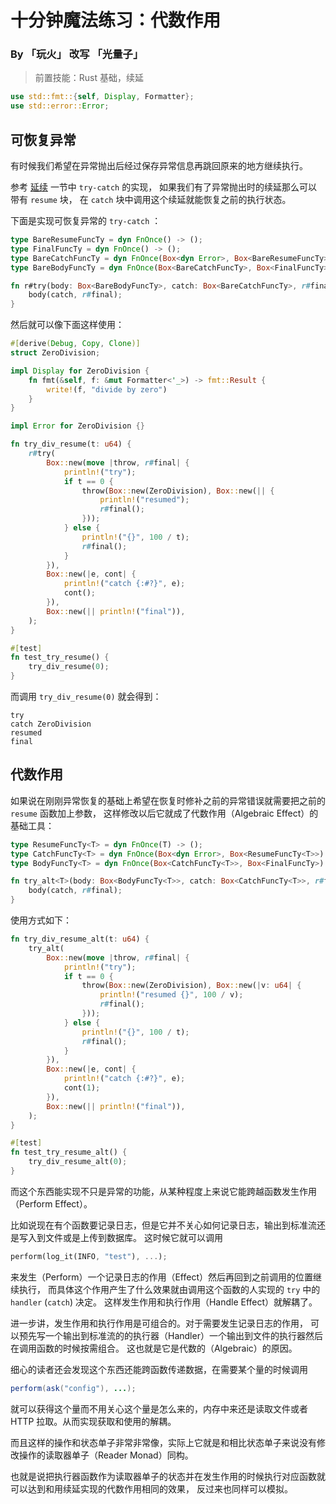 # 十分钟魔法练习：代数作用

### By 「玩火」 改写 「光量子」

> 前置技能：Rust 基础，续延

```rust
use std::fmt::{self, Display, Formatter};
use std::error::Error;
```

## 可恢复异常

有时候我们希望在异常抛出后经过保存异常信息再跳回原来的地方继续执行。

参考 [延续](Continuation.md) 一节中 `try-catch` 的实现，
如果我们有了异常抛出时的续延那么可以带有 `resume` 块， 在 `catch` 块中调用这个续延就能恢复之前的执行状态。

下面是实现可恢复异常的 `try-catch` ：

```rust
type BareResumeFuncTy = dyn FnOnce() -> ();
type FinalFuncTy = dyn FnOnce() -> ();
type BareCatchFuncTy = dyn FnOnce(Box<dyn Error>, Box<BareResumeFuncTy>) -> ();
type BareBodyFuncTy = dyn FnOnce(Box<BareCatchFuncTy>, Box<FinalFuncTy>) -> ();

fn r#try(body: Box<BareBodyFuncTy>, catch: Box<BareCatchFuncTy>, r#final: Box<FinalFuncTy>) {
    body(catch, r#final);
}
```

然后就可以像下面这样使用：

```rust
#[derive(Debug, Copy, Clone)]
struct ZeroDivision;

impl Display for ZeroDivision {
    fn fmt(&self, f: &mut Formatter<'_>) -> fmt::Result {
        write!(f, "divide by zero")
    }
}

impl Error for ZeroDivision {}

fn try_div_resume(t: u64) {
    r#try(
        Box::new(move |throw, r#final| {
            println!("try");
            if t == 0 {
                throw(Box::new(ZeroDivision), Box::new(|| {
                    println!("resumed");
                    r#final();
                }));
            } else {
                println!("{}", 100 / t);
                r#final();
            }
        }),
        Box::new(|e, cont| {
            println!("catch {:#?}", e);
            cont();
        }),
        Box::new(|| println!("final")),
    );
}

#[test]
fn test_try_resume() {
    try_div_resume(0);
}
```

而调用 `try_div_resume(0)` 就会得到：

```
try
catch ZeroDivision
resumed
final
```

## 代数作用

如果说在刚刚异常恢复的基础上希望在恢复时修补之前的异常错误就需要把之前的 `resume` 函数加上参数，
这样修改以后它就成了代数作用（Algebraic Effect）的基础工具：

```rust
type ResumeFuncTy<T> = dyn FnOnce(T) -> ();
type CatchFuncTy<T> = dyn FnOnce(Box<dyn Error>, Box<ResumeFuncTy<T>>) -> ();
type BodyFuncTy<T> = dyn FnOnce(Box<CatchFuncTy<T>>, Box<FinalFuncTy>) -> ();

fn try_alt<T>(body: Box<BodyFuncTy<T>>, catch: Box<CatchFuncTy<T>>, r#final: Box<FinalFuncTy>) {
    body(catch, r#final);
}
```

使用方式如下：

```rust
fn try_div_resume_alt(t: u64) {
    try_alt(
        Box::new(move |throw, r#final| {
            println!("try");
            if t == 0 {
                throw(Box::new(ZeroDivision), Box::new(|v: u64| {
                    println!("resumed {}", 100 / v);
                    r#final();
                }));
            } else {
                println!("{}", 100 / t);
                r#final();
            }
        }),
        Box::new(|e, cont| {
            println!("catch {:#?}", e);
            cont(1);
        }),
        Box::new(|| println!("final")),
    );
}

#[test]
fn test_try_resume_alt() {
    try_div_resume_alt(0);
}
```

而这个东西能实现不只是异常的功能，从某种程度上来说它能跨越函数发生作用（Perform Effect）。

比如说现在有个函数要记录日志，但是它并不关心如何记录日志，输出到标准流还是写入到文件或是上传到数据库。
这时候它就可以调用

``` rust
perform(log_it(INFO, "test"), ...);
```

来发生（Perform）一个记录日志的作用（Effect）然后再回到之前调用的位置继续执行，
而具体这个作用产生了什么效果就由调用这个函数的人实现的 `try` 中的 `handler` (`catch`) 决定。
这样发生作用和执行作用（Handle Effect）就解耦了。

进一步讲，发生作用和执行作用是可组合的。对于需要发生记录日志的作用，
可以预先写一个输出到标准流的的执行器（Handler）一个输出到文件的执行器然后在调用函数的时候按需组合。
这也就是它是代数的（Algebraic）的原因。

细心的读者还会发现这个东西还能跨函数传递数据，在需要某个量的时候调用

```java
perform(ask("config"), ...);
```

就可以获得这个量而不用关心这个量是怎么来的，内存中来还是读取文件或者 HTTP 拉取。从而实现获取和使用的解耦。

而且这样的操作和状态单子非常非常像，实际上它就是和相比状态单子来说没有修改操作的读取器单子（Reader Monad）同构。

也就是说把执行器函数作为读取器单子的状态并在发生作用的时候执行对应函数就可以达到和用续延实现的代数作用相同的效果，
反过来也同样可以模拟。